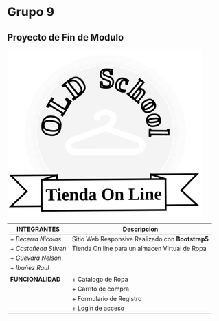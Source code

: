 # Grupo 9

## Proyecto de Fin de Modulo

![Alt](grupo9/proyectog9/svg/logo.svg)

| INTEGRANTES        |Descripcion         |
|--------------------|--------------------|
| + _Becerra Nicolas_ | Sitio Web Responsive Realizado con **Bootstrap5**  |
| + _Castañeda Stiven_ | Tienda On line para un almacen Virtual de Ropa |
| + _Guevara Nelson_   ||
| + _Ibañez Raul_      ||
|         |         |
|  **FUNCIONALIDAD**      | + Catalogo de Ropa         |
|        | + Carrito de compra    |
|     | + Formulario de Registro        |
|     | + Login de acceso        |
